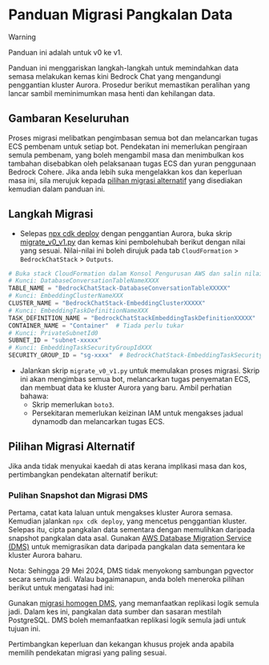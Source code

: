 # Panduan Migrasi Pangkalan Data

> [!Warning]
> Panduan ini adalah untuk v0 ke v1.

Panduan ini menggariskan langkah-langkah untuk memindahkan data semasa melakukan kemas kini Bedrock Chat yang mengandungi penggantian kluster Aurora. Prosedur berikut memastikan peralihan yang lancar sambil meminimumkan masa henti dan kehilangan data.

## Gambaran Keseluruhan

Proses migrasi melibatkan pengimbasan semua bot dan melancarkan tugas ECS pembenam untuk setiap bot. Pendekatan ini memerlukan pengiraan semula pembenam, yang boleh mengambil masa dan menimbulkan kos tambahan disebabkan oleh pelaksanaan tugas ECS dan yuran penggunaan Bedrock Cohere. Jika anda lebih suka mengelakkan kos dan keperluan masa ini, sila merujuk kepada [pilihan migrasi alternatif](#alternative-migration-options) yang disediakan kemudian dalam panduan ini.

## Langkah Migrasi

- Selepas [npx cdk deploy](../README.md#deploy-using-cdk) dengan penggantian Aurora, buka skrip [migrate_v0_v1.py](./migrate_v0_v1.py) dan kemas kini pembolehubah berikut dengan nilai yang sesuai. Nilai-nilai ini boleh dirujuk pada tab `CloudFormation` > `BedrockChatStack` > `Outputs`.

```py
# Buka stack CloudFormation dalam Konsol Pengurusan AWS dan salin nilai dari tab Outputs.
# Kunci: DatabaseConversationTableNameXXXX
TABLE_NAME = "BedrockChatStack-DatabaseConversationTableXXXXX"
# Kunci: EmbeddingClusterNameXXX
CLUSTER_NAME = "BedrockChatStack-EmbeddingClusterXXXXX"
# Kunci: EmbeddingTaskDefinitionNameXXX
TASK_DEFINITION_NAME = "BedrockChatStackEmbeddingTaskDefinitionXXXXX"
CONTAINER_NAME = "Container"  # Tiada perlu tukar
# Kunci: PrivateSubnetId0
SUBNET_ID = "subnet-xxxxx"
# Kunci: EmbeddingTaskSecurityGroupIdXXX
SECURITY_GROUP_ID = "sg-xxxx"  # BedrockChatStack-EmbeddingTaskSecurityGroupXXXXX
```

- Jalankan skrip `migrate_v0_v1.py` untuk memulakan proses migrasi. Skrip ini akan mengimbas semua bot, melancarkan tugas penyematan ECS, dan membuat data ke kluster Aurora yang baru. Ambil perhatian bahawa:
  - Skrip memerlukan `boto3`.
  - Persekitaran memerlukan keizinan IAM untuk mengakses jadual dynamodb dan melancarkan tugas ECS.

## Pilihan Migrasi Alternatif

Jika anda tidak menyukai kaedah di atas kerana implikasi masa dan kos, pertimbangkan pendekatan alternatif berikut:

### Pulihan Snapshot dan Migrasi DMS

Pertama, catat kata laluan untuk mengakses kluster Aurora semasa. Kemudian jalankan `npx cdk deploy`, yang mencetus penggantian kluster. Selepas itu, cipta pangkalan data sementara dengan memulihkan daripada snapshot pangkalan data asal.
Gunakan [AWS Database Migration Service (DMS)](https://aws.amazon.com/dms/) untuk memigrasikan data daripada pangkalan data sementara ke kluster Aurora baharu.

Nota: Sehingga 29 Mei 2024, DMS tidak menyokong sambungan pgvector secara semula jadi. Walau bagaimanapun, anda boleh meneroka pilihan berikut untuk mengatasi had ini:

Gunakan [migrasi homogen DMS](https://docs.aws.amazon.com/dms/latest/userguide/dm-migrating-data.html), yang memanfaatkan replikasi logik semula jadi. Dalam kes ini, pangkalan data sumber dan sasaran mestilah PostgreSQL. DMS boleh memanfaatkan replikasi logik semula jadi untuk tujuan ini.

Pertimbangkan keperluan dan kekangan khusus projek anda apabila memilih pendekatan migrasi yang paling sesuai.